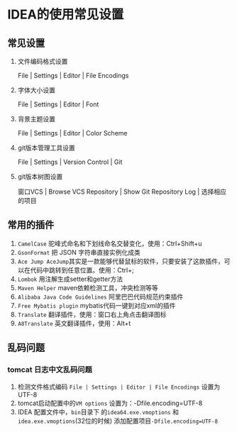#		IDEA的使用常见设置

##	常见设置

1. 文件编码格式设置

   File | Settings | Editor | File Encodings

2. 字体大小设置

   File | Settings | Editor | Font

3. 背景主题设置

   File | Settings | Editor | Color Scheme

4. git版本管理工具设置

   File | Settings | Version Control | Git
   
5. git版本树图设置

   窗口VCS | Browse VCS Repository | Show Git Repository Log | 选择相应的项目

##	常用的插件

1. `CamelCase` 驼峰式命名和下划线命名交替变化，使用：Ctrl+Shift+u
2. `GsonFormat` 把 JSON 字符串直接实例化成类
3. `Ace Jump AceJump`其实是一款能够代替鼠标的软件，只要安装了这款插件，可以在代码中跳转到任意位置。使用：Ctrl+;
4.  `Lombok` 用注解生成setter和getter方法
5. `Maven Helper` maven依赖检测工具，冲突检测等等
6. `Alibaba Java Code Guidelines` 阿里巴巴代码规范约束插件
7. `Free Mybatis plugin`  mybatis代码一键到对应xml的插件
8. `Translate` 翻译插件，使用：窗口右上角点击翻译图标
9. `A8Translate` 英文翻译插件，使用：Alt+t



##	乱码问题

###	tomcat 日志中文乱码问题

1. 检测文件格式编码 `File | Settings | Editor | File Encodings` 设置为UTF-8
2. tomcat启动配置中的`VM options` 设置为：-Dfile.encoding=UTF-8
3. IDEA 配置文件中，`bin`目录下 的`idea64.exe.vmoptions` 和 `idea.exe.vmoptions`(32位的时候) 添加配置项目`-Dfile.encoding=UTF-8`


